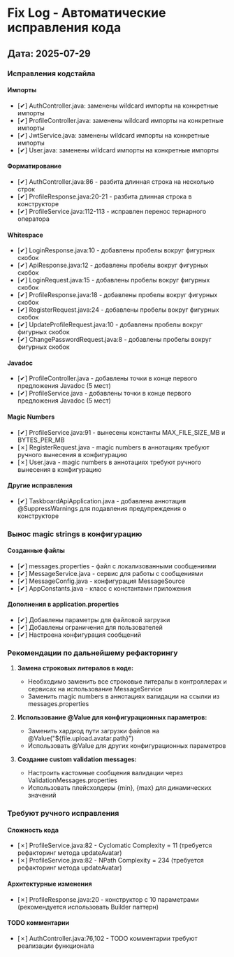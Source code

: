 # Fix Log - Автоматические исправления кода

## Дата: 2025-07-29

### Исправления кодстайла

#### Импорты
- [✔] AuthController.java: заменены wildcard импорты на конкретные импорты
- [✔] ProfileController.java: заменены wildcard импорты на конкретные импорты  
- [✔] JwtService.java: заменены wildcard импорты на конкретные импорты
- [✔] User.java: заменены wildcard импорты на конкретные импорты

#### Форматирование
- [✔] AuthController.java:86 - разбита длинная строка на несколько строк
- [✔] ProfileResponse.java:20-21 - разбита длинная строка в конструкторе
- [✔] ProfileService.java:112-113 - исправлен перенос тернарного оператора

#### Whitespace
- [✔] LoginResponse.java:10 - добавлены пробелы вокруг фигурных скобок
- [✔] ApiResponse.java:12 - добавлены пробелы вокруг фигурных скобок
- [✔] LoginRequest.java:15 - добавлены пробелы вокруг фигурных скобок
- [✔] ProfileResponse.java:18 - добавлены пробелы вокруг фигурных скобок
- [✔] RegisterRequest.java:24 - добавлены пробелы вокруг фигурных скобок
- [✔] UpdateProfileRequest.java:10 - добавлены пробелы вокруг фигурных скобок
- [✔] ChangePasswordRequest.java:8 - добавлены пробелы вокруг фигурных скобок

#### Javadoc
- [✔] ProfileController.java - добавлены точки в конце первого предложения Javadoc (5 мест)
- [✔] ProfileService.java - добавлены точки в конце первого предложения Javadoc (5 мест)

#### Magic Numbers
- [✔] ProfileService.java:91 - вынесены константы MAX_FILE_SIZE_MB и BYTES_PER_MB
- [✗] RegisterRequest.java - magic numbers в аннотациях требуют ручного вынесения в конфигурацию
- [✗] User.java - magic numbers в аннотациях требуют ручного вынесения в конфигурацию

#### Другие исправления
- [✔] TaskboardApiApplication.java - добавлена аннотация @SuppressWarnings для подавления предупреждения о конструкторе

### Вынос magic strings в конфигурацию

#### Созданные файлы
- [✔] messages.properties - файл с локализованными сообщениями
- [✔] MessageService.java - сервис для работы с сообщениями
- [✔] MessageConfig.java - конфигурация MessageSource
- [✔] AppConstants.java - класс с константами приложения

#### Дополнения в application.properties
- [✔] Добавлены параметры для файловой загрузки
- [✔] Добавлены ограничения для пользователей
- [✔] Настроена конфигурация сообщений

### Рекомендации по дальнейшему рефакторингу

1. **Замена строковых литералов в коде:**
   - Необходимо заменить все строковые литералы в контроллерах и сервисах на использование MessageService
   - Заменить magic numbers в аннотациях валидации на ссылки из messages.properties

2. **Использование @Value для конфигурационных параметров:**
   - Заменить хардкод пути загрузки файлов на @Value("${file.upload.avatar.path}")
   - Использовать @Value для других конфигурационных параметров

3. **Создание custom validation messages:**
   - Настроить кастомные сообщения валидации через ValidationMessages.properties
   - Использовать плейсхолдеры {min}, {max} для динамических значений

### Требуют ручного исправления

#### Сложность кода
- [✗] ProfileService.java:82 - Cyclomatic Complexity = 11 (требуется рефакторинг метода updateAvatar)
- [✗] ProfileService.java:82 - NPath Complexity = 234 (требуется рефакторинг метода updateAvatar)

#### Архитектурные изменения
- [✗] ProfileResponse.java:20 - конструктор с 10 параметрами (рекомендуется использовать Builder паттерн)

#### TODO комментарии
- [✗] AuthController.java:76,102 - TODO комментарии требуют реализации функционала
